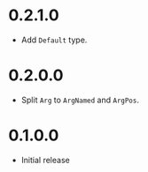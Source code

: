0.2.1.0
=======

* Add `Default` type.

0.2.0.0
=======

* Split `Arg` to `ArgNamed` and `ArgPos`. 

0.1.0.0
=======

* Initial release
